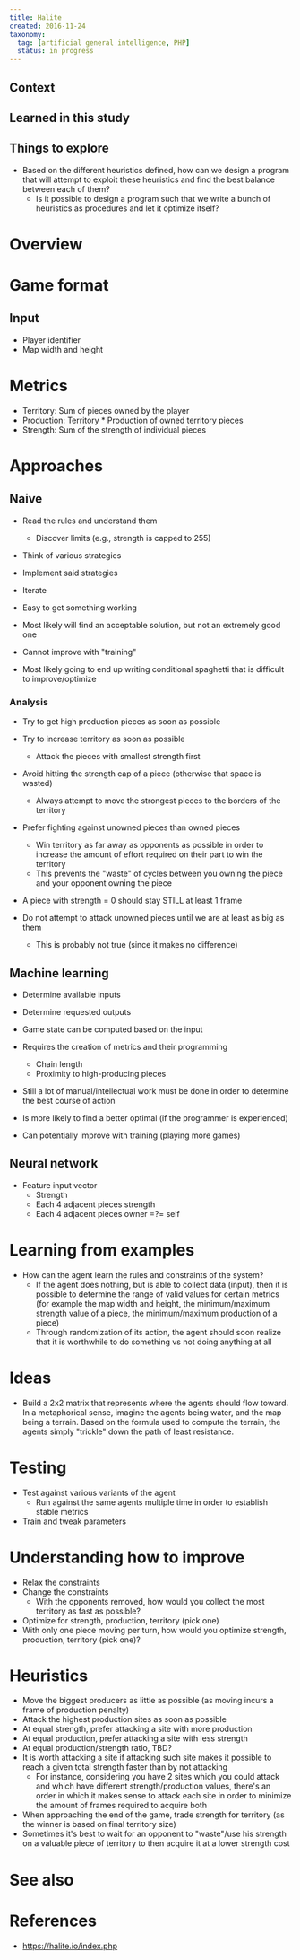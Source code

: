 ```yaml
---
title: Halite
created: 2016-11-24
taxonomy:
  tag: [artificial general intelligence, PHP]
  status: in progress
---
```


## Context

## Learned in this study

## Things to explore
* Based on the different heuristics defined, how can we design a program that will attempt to exploit these heuristics and find the best balance between each of them?
	* Is it possible to design a program such that we write a bunch of heuristics as procedures and let it optimize itself?

# Overview

# Game format
## Input
* Player identifier
* Map width and height

# Metrics
* Territory: Sum of pieces owned by the player
* Production: Territory * Production of owned territory pieces
* Strength: Sum of the strength of individual pieces

# Approaches
## Naive
* Read the rules and understand them
	* Discover limits (e.g., strength is capped to 255)
* Think of various strategies
* Implement said strategies
* Iterate

* Easy to get something working
* Most likely will find an acceptable solution, but not an extremely good one
* Cannot improve with "training"
* Most likely going to end up writing conditional spaghetti that is difficult to improve/optimize

### Analysis
* Try to get high production pieces as soon as possible
* Try to increase territory as soon as possible
	* Attack the pieces with smallest strength first
* Avoid hitting the strength cap of a piece (otherwise that space is wasted)
	* Always attempt to move the strongest pieces to the borders of the territory
* Prefer fighting against unowned pieces than owned pieces
	* Win territory as far away as opponents as possible in order to increase the amount of effort required on their part to win the territory
	* This prevents the "waste" of cycles between you owning the piece and your opponent owning the piece
* A piece with strength = 0 should stay STILL at least 1 frame

* Do not attempt to attack unowned pieces until we are at least as big as them
	* This is probably not true (since it makes no difference)

## Machine learning
* Determine available inputs
* Determine requested outputs

* Game state can be computed based on the input

* Requires the creation of metrics and their programming
	* Chain length
	* Proximity to high-producing pieces
* Still a lot of manual/intellectual work must be done in order to determine the best course of action

* Is more likely to find a better optimal (if the programmer is experienced)
* Can potentially improve with training (playing more games)

## Neural network
* Feature input vector
	* Strength
	* Each 4 adjacent pieces strength
	* Each 4 adjacent pieces owner =?= self

# Learning from examples
* How can the agent learn the rules and constraints of the system?
	* If the agent does nothing, but is able to collect data (input), then it is possible to determine the range of valid values for certain metrics (for example the map width and height, the minimum/maximum strength value of a piece, the minimum/maximum production of a piece)
	* Through randomization of its action, the agent should soon realize that it is worthwhile to do something vs not doing anything at all

# Ideas
* Build a 2x2 matrix that represents where the agents should flow toward. In a metaphorical sense, imagine the agents being water, and the map being a terrain. Based on the formula used to compute the terrain, the agents simply "trickle" down the path of least resistance.

# Testing
* Test against various variants of the agent
	* Run against the same agents multiple time in order to establish stable metrics
* Train and tweak parameters

# Understanding how to improve
* Relax the constraints
* Change the constraints
	* With the opponents removed, how would you collect the most territory as fast as possible?
* Optimize for strength, production, territory (pick one)
* With only one piece moving per turn, how would you optimize strength, production, territory (pick one)?

# Heuristics
* Move the biggest producers as little as possible (as moving incurs a frame of production penalty)
* Attack the highest production sites as soon as possible
* At equal strength, prefer attacking a site with more production
* At equal production, prefer attacking a site with less strength
* At equal production/strength ratio, TBD?
* It is worth attacking a site if attacking such site makes it possible to reach a given total strength faster than by not attacking
	* For instance, considering you have 2 sites which you could attack and which have different strength/production values, there's an order in which it makes sense to attack each site in order to minimize the amount of frames required to acquire both
* When approaching the end of the game, trade strength for territory (as the winner is based on final territory size)
* Sometimes it's best to wait for an opponent to "waste"/use his strength on a valuable piece of territory to then acquire it at a lower strength cost

# See also

# References
* https://halite.io/index.php
